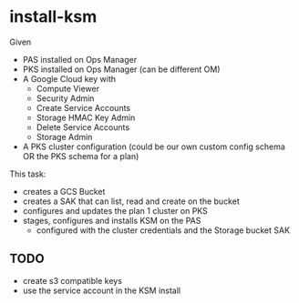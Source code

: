 # install-ksm

Given

* PAS installed on Ops Manager
* PKS installed on Ops Manager (can be different OM)
* A Google Cloud key with
  * Compute Viewer
  * Security Admin
  * Create Service Accounts
  * Storage HMAC Key Admin
  * Delete Service Accounts
  * Storage Admin
* A PKS cluster configuration (could be our own custom config schema OR the PKS schema for a plan)

This task:

* creates a GCS Bucket
* creates a SAK that can list, read and create on the bucket
* configures and updates the plan 1 cluster on PKS
* stages, configures and installs KSM on the PAS
  * configured with the cluster credentials and the Storage bucket SAK

## TODO

* create s3 compatible keys
* use the service account in the KSM install
  